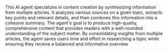 <a name="Description"></a>

This AI agent specializes in content creation by synthesizing information from multiple articles. It analyzes various sources on a given topic, extracts key points and relevant details, and then combines this information into a cohesive summary. The agent's goal is to produce high-quality, comprehensive content that provides readers with a well-rounded understanding of the subject matter. By consolidating insights from multiple articles, the agent saves users time and effort in researching a topic while ensuring they receive a balanced and informative overview